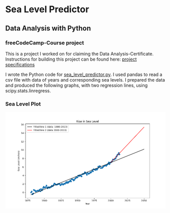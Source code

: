 # Sea Level Predictor
## Data Analysis with Python
### freeCodeCamp-Course project

This is a project I worked on for claiming the Data Analysis-Certificate. Instructions for building this project can be found here: [project specifications](https://www.freecodecamp.org/learn/data-analysis-with-python/data-analysis-with-python-projects/page-view-time-series-visualizer)

I wrote the Python code for [sea_level_predictor.py](https://github.com/Ulukai85/time-series-visualizer/blob/main/sea_level_predictor.py). I used pandas to read a csv file with data of years and corresponding sea levels. I prepared the data and produced the following graphs, with two regression lines, using scipy.stats.linregress.

### Sea Level Plot
![sealevelplot](https://github.com/Ulukai85/sea-level-predictor/blob/main/sea_level_plot.png)
